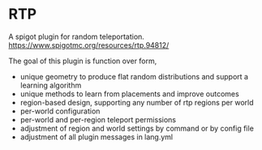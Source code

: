 # RTP
A spigot plugin for random teleportation.
https://www.spigotmc.org/resources/rtp.94812/

The goal of this plugin is function over form, 
 * unique geometry to produce flat random distributions and support a learning algorithm
 * unique methods to learn from placements and improve outcomes
 * region-based design, supporting any number of rtp regions per world
 * per-world configuration
 * per-world and per-region teleport permissions
 * adjustment of region and world settings by command or by config file 
 * adjustment of all plugin messages in lang.yml
